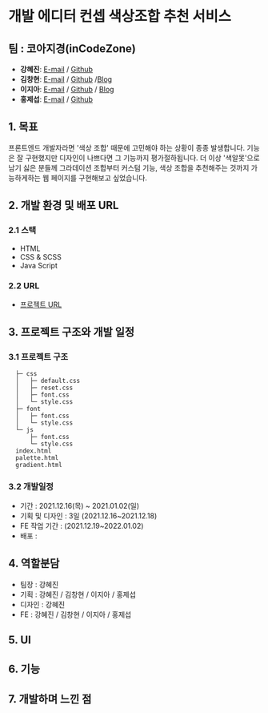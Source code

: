 # 개발 에디터 컨셉 색상조합 추천 서비스

## 팀 : 코아지경(inCodeZone)
- **강혜진**: [E-mail](dreamfulbud@naver.com) / [Github](https://github.com/dreamfulbud) 
- **김창현**: [E-mail](kimtochechang@gmail.com) / [Github](https://github.com/kimtothechang) /[Blog](https://velog.io/@kimtothechang)
- **이지아**: [E-mail](myv_01@naver.com) / [Github](https://github.com/zeroto99) / [Blog](https://velog.io/@zeroto99)
- **홍제섭**: [E-mail](ds0794@naver.com) / [Github](https://github.com/Jeseop) 

## 1. 목표
<!-- "Life is Choice Between Birth And Death."(인생은 B와 D 사이의 C이다.)
- 프랑스의 실존주의 철학가이자 소설가인 장 폴 사르트르의 명언입니다.
선택의 연속인 인생 속, 우리는 자주 선택해야하는 상황에 놓이게 됩니다.
특히  -->

프론트엔드 개발자라면 '색상 조합' 때문에 고민해야 하는 상황이 종종 발생합니다.
기능은 잘 구현했지만 디자인이 나쁘다면 그 기능까지 평가절하됩니다.
더 이상 '색알못'으로 남기 싫은 분들께 그라데이션 조합부터 커스텀 기능, 색상 조합을 추천해주는 것까지 가능하게하는 웹 페이지를 구현해보고 싶었습니다.

## 2. 개발 환경 및 배포 URL
### 2.1 스택
- HTML
- CSS & SCSS
- Java Script

### 2.2 URL
- [프로젝트 URL](https://mutsatopia.github.io/devColor/)


## 3. 프로젝트 구조와 개발 일정

### 3.1 프로젝트 구조

```
  ├─ css
  │   ├─ default.css
  │   ├─ reset.css
  │   ├─ font.css
  │   └─ style.css
  ├─ font
  │   ├─ font.css
  │   └─ style.css
  └─ js
      ├─ font.css
      └─ style.css
  index.html
  palette.html
  gradient.html
```

### 3.2 개발일정

- 기간 : 2021.12.16(목) ~ 2021.01.02(일)
- 기획 및 디자인 : 3일 (2021.12.16~2021.12.18)
- FE 작업 기간 : (2021.12.19~2022.01.02)
- 배포 :

## 4. 역할분담

- 팀장 : 강혜진
- 기획 : 강혜진 / 김창현 / 이지아 / 홍제섭
- 디자인 : 강혜진
- FE : 강혜진 / 김창현 / 이지아 / 홍제섭


## 5. UI

## 6. 기능

## 7. 개발하며 느낀 점

